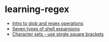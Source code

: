 # learning-regex

* [Intro to glob and regex operations](ex001_intro_to_glob_and_regex/README.md)
* [Seven types of shell expansions](ex002_shell_expansion/README.md)
* [Character sets - use single square brackets](ex003_character_sets/README.md)
